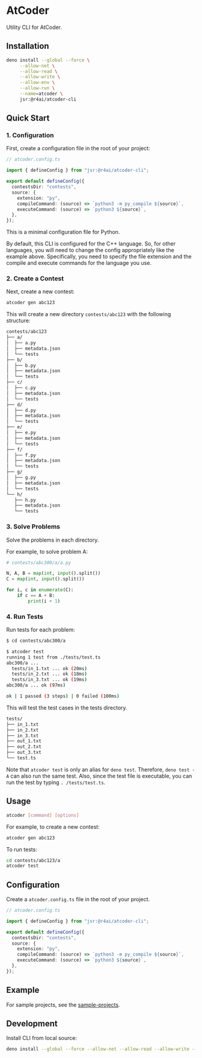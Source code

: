 # AtCoder

Utility CLI for AtCoder.

## Installation

```sh
deno install --global --force \
     --allow-net \
     --allow-read \
     --allow-write \
     --allow-env \
     --allow-run \
     --name=atcoder \
     jsr:@r4ai/atcoder-cli
```

## Quick Start

### 1. Configuration

First, create a configuration file in the root of your project:

```ts
// atcoder.config.ts

import { defineConfig } from "jsr:@r4ai/atcoder-cli";

export default defineConfig({
  contestsDir: "contests",
  source: {
    extension: "py",
    compileCommand: (source) => `python3 -m py_compile ${source}`,
    executeCommand: (source) => `python3 ${source}`,
  },
});
```

This is a minimal configuration file for Python.

By default, this CLI is configured for the C++ language.
So, for other languages, you will need to change the config appropriately like the example above.
Specifically, you need to specify the file extension and the compile and execute commands for the language you use.

### 2. Create a Contest

Next, create a new contest:

```sh
atcoder gen abc123
```

This will create a new directory `contests/abc123` with the following structure:

```txt
contests/abc123
├── a/
│  ├── a.py
│  ├── metadata.json
│  └── tests
├── b/
│  ├── b.py
│  ├── metadata.json
│  └── tests
├── c/
│  ├── c.py
│  ├── metadata.json
│  └── tests
├── d/
│  ├── d.py
│  ├── metadata.json
│  └── tests
├── e/
│  ├── e.py
│  ├── metadata.json
│  └── tests
├── f/
│  ├── f.py
│  ├── metadata.json
│  └── tests
├── g/
│  ├── g.py
│  ├── metadata.json
│  └── tests
└── h/
   ├── h.py
   ├── metadata.json
   └── tests
```

### 3. Solve Problems

Solve the problems in each directory.

For example, to solve problem A:

```python
# contests/abc300/a/a.py

N, A, B = map(int, input().split())
C = map(int, input().split())

for i, c in enumerate(C):
    if c == A + B:
        print(i + 1)
```

### 4. Run Tests

Run tests for each problem:

```sh
$ cd contests/abc300/a

$ atcoder test
running 1 test from ./tests/test.ts
abc300/a ...
  tests/in_1.txt ... ok (20ms)
  tests/in_2.txt ... ok (18ms)
  tests/in_3.txt ... ok (19ms)
abc300/a ... ok (97ms)

ok | 1 passed (3 steps) | 0 failed (100ms)
```

This will test the test cases in the tests directory.

```txt
tests/
├── in_1.txt
├── in_2.txt
├── in_3.txt
├── out_1.txt
├── out_2.txt
├── out_3.txt
└── test.ts
```

Note that `atcoder test` is only an alias for `deno test`.
Therefore, `deno test -A` can also run the same test.
Also, since the test file is executable, you can run the test by typing `. /tests/test.ts`.

## Usage

```sh
atcoder [command] [options]
```

For example, to create a new contest:

```sh
atcoder gen abc123
```

To run tests:

```sh
cd contests/abc123/a
atcoder test
```

## Configuration

Create a `atcoder.config.ts` file in the root of your project.

```ts
// atcoder.config.ts

import { defineConfig } from "jsr:@r4ai/atcoder-cli";

export default defineConfig({
  contestsDir: "contests",
  source: {
    extension: "py",
    compileCommand: (source) => `python3 -m py_compile ${source}`,
    executeCommand: (source) => `python3 ${source}`,
  },
});
```

## Example

For sample projects, see the [sample-projects](./tests/sample-projects/).

## Development

Install CLI from local source:

```sh
deno install --global --force --allow-net --allow-read --allow-write --allow-env --allow-run --config=deno.jsonc --name=atcoder ./src/main.ts
```
